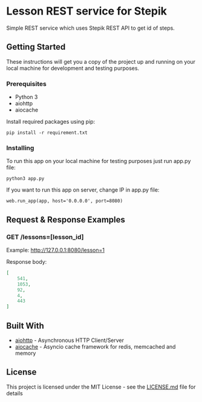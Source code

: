 # Lesson REST service for Stepik

Simple REST service which uses Stepik REST API to get id of steps.

## Getting Started

These instructions will get you a copy of the project up and running on your local machine for development and testing purposes.

### Prerequisites

* Python 3
* aiohttp
* aiocache

Install required packages using pip:
```
pip install -r requirement.txt
```

### Installing

To run this app on your local machine for testing purposes just run app.py file:

```
python3 app.py
```

If you want to run this app on server, change IP in app.py file:

```python3
web.run_app(app, host='0.0.0.0', port=8080)
```

## Request & Response Examples

### GET /lessons=[lesson_id]

Example: http://127.0.0.1:8080/lesson=1

Response body:

```json
[
    541,
    1053,
    92,
    4,
    443
]
```

## Built With

* [aiohttp](https://github.com/aio-libs/aiohttp/) - Asynchronous HTTP Client/Server
* [aiocache](https://github.com/argaen/aiocache) - Asyncio cache framework for redis, memcached and memory 


## License

This project is licensed under the MIT License - see the [LICENSE.md](LICENSE.md) file for details
